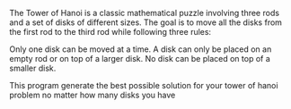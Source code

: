 The Tower of Hanoi is a classic mathematical puzzle involving three rods and a set of disks of different sizes. The goal is to move all the disks from the first rod to the third rod while following three rules:

Only one disk can be moved at a time.
A disk can only be placed on an empty rod or on top of a larger disk.
No disk can be placed on top of a smaller disk.

This program generate the best possible solution for your tower of hanoi problem no matter how many disks you have
